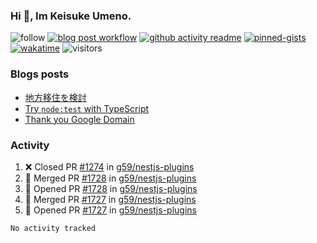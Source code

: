### Hi 👋, Im Keisuke Umeno.

<!--
**9renpoto/9renpoto** is a ✨ _special_ ✨ repository because its `README.md` (this file) appears on your GitHub profile.

Here are some ideas to get you started:

- 🔭 I’m currently working on ...
- 🌱 I’m currently learning ...
- 👯 I’m looking to collaborate on ...
- 🤔 I’m looking for help with ...
- 💬 Ask me about ...
- 📫 How to reach me: ...
- 😄 Pronouns: ...
- ⚡ Fun fact: ...
-->

![follow](https://img.shields.io/github/followers/9renpoto?label=Follow&style=social)
[![blog post workflow](https://github.com/9renpoto/9renpoto/actions/workflows/blog.yml/badge.svg)](https://github.com/9renpoto/9renpoto/actions/workflows/blog.yml)
[![github activity readme](https://github.com/9renpoto/9renpoto/actions/workflows/activity.yml/badge.svg)](https://github.com/9renpoto/9renpoto/actions/workflows/activity.yml)
[![pinned-gists](https://github.com/9renpoto/9renpoto/actions/workflows/pin-gist.yml/badge.svg)](https://github.com/9renpoto/9renpoto/actions/workflows/pin-gist.yml)
[![wakatime](https://github.com/9renpoto/9renpoto/actions/workflows/waka-readme-status.yml/badge.svg)](https://github.com/9renpoto/9renpoto/actions/workflows/waka-readme-status.yml)
![visitors](https://komarev.com/ghpvc/?username=9renpoto&label=Profile%20views&color=0e75b6&style=flat)

### Blogs posts

<!-- BLOG-POST-LIST:START -->
- [地方移住を検討](https://9renpoto.win/entry/2023/09/09/migration-plan)
- [Try `node:test` with TypeScript](https://9renpoto.win/entry/2023/07/23/node-test-runner)
- [Thank you Google Domain](https://9renpoto.win/entry/2023/07/08/new-domain)
<!-- BLOG-POST-LIST:END -->

### Activity

<!--START_SECTION:activity-->
1. ❌ Closed PR [#1274](https://github.com/g59/nestjs-plugins/pull/1274) in [g59/nestjs-plugins](https://github.com/g59/nestjs-plugins)
2. 🎉 Merged PR [#1728](https://github.com/g59/nestjs-plugins/pull/1728) in [g59/nestjs-plugins](https://github.com/g59/nestjs-plugins)
3. 💪 Opened PR [#1728](https://github.com/g59/nestjs-plugins/pull/1728) in [g59/nestjs-plugins](https://github.com/g59/nestjs-plugins)
4. 🎉 Merged PR [#1727](https://github.com/g59/nestjs-plugins/pull/1727) in [g59/nestjs-plugins](https://github.com/g59/nestjs-plugins)
5. 💪 Opened PR [#1727](https://github.com/g59/nestjs-plugins/pull/1727) in [g59/nestjs-plugins](https://github.com/g59/nestjs-plugins)
<!--END_SECTION:activity-->

<!--START_SECTION:waka-->

```txt
No activity tracked
```

<!--END_SECTION:waka-->
